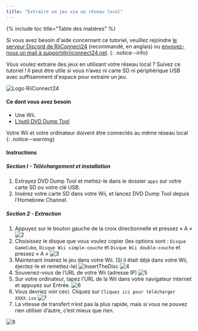 ```yaml
---
title: "Extraire un jeu via un réseau local"
---
```


{% include toc title="Table des matières" %}

Si vous avez besoin d'aide concernant ce tutoriel, veuillez rejoindre [le serveur Discord de RiiConnect24](https://discord.gg/b4Y7jfD) (recommandé, en anglais) ou [envoyez-nous un mail à support@riiconnect24.net](mailto:support@riiconnect24.net).
{: .notice--info}

Vous voulez extraire des jeux en utilisant votre réseau local ? Suivez ce tutoriel ! Il peut être utile si vous n’avez ni carte SD ni périphérique USB avec suffisamment d'espace pour extraire un jeu.

![Logo RiiConnect24](/images/WiiRC24Logo.jpg)

#### Ce dont vous avez besoin

* Une Wii.
* [L’outil DVD Dump Tool](/assets/files/DVDDumpTool.zip)

Votre Wii et votre ordinateur doivent être connectés au même réseau local
{: .notice--warning}

#### Instructions

##### Section I - Téléchargement et installation

1. Extrayez DVD Dump Tool et mettez-le dans le dossier `apps` sur votre carte SD ou votre clé USB.
1. Insérez votre carte SD dans votre Wii, et lancez DVD Dump Tool depuis l’Homebrew Channel.

##### Section 2 - Extraction

1. Appuyez sur le bouton gauche de la croix directionnelle et pressez « A » ![2](/images/DumpDiscs_LAN/2.png)
1. Choisissez le disque que vous voulez copier (les options sont : `Disque GameCube`, `Disque Wii simple-couche` et `Disque Wii double-couche` et pressez « A » ![3](/images/DumpDiscs_LAN/3.png)
1. Maintenant insérez le jeu dans votre Wii. (Si il était déjà dans votre Wii, éjectez-le et remettez-le) ![InsertTheDisc](/images/DumpDiscs_LAN/insertthedisc.jpg) ![4](/images/DumpDiscs_LAN/4.png)
1. Souvenez-vous de l’URL de votre Wii (adresse IP) ![5](/images/DumpDiscs_LAN/5.png)
1. Sur votre ordinateur, tapez l’URL de la Wii dans votre navigateur internet et appuyez sur Entrée. ![6](/images/DumpDiscs_LAN/6.png)
1. Vous devriez voir ceci. Cliquez sur `Cliquez ici pour télécharger XXXX.iso` ![7](/images/DumpDiscs_LAN/7.jpg)
1. La vitesse de transfert n’est pas la plus rapide, mais si vous ne pouvez rien utiliser d’autre, c’est mieux que rien.

![8](/images/DumpDiscs_LAN/8.PNG)
